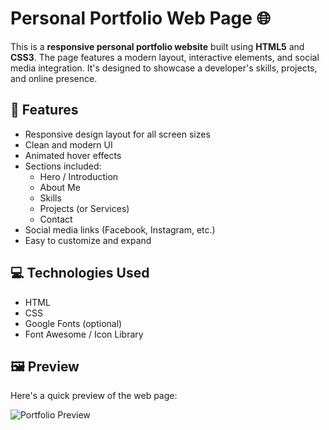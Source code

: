 # Personal Portfolio Web Page 🌐

This is a **responsive personal portfolio website** built using **HTML5** and **CSS3**. The page features a modern layout, interactive elements, and social media integration. It's designed to showcase a developer's skills, projects, and online presence.

## 🚀 Features

- Responsive design layout for all screen sizes
- Clean and modern UI
- Animated hover effects
- Sections included:
  - Hero / Introduction
  - About Me
  - Skills
  - Projects (or Services)
  - Contact
- Social media links (Facebook, Instagram, etc.)
- Easy to customize and expand

## 💻 Technologies Used

- HTML
- CSS
- Google Fonts (optional)
- Font Awesome / Icon Library

## 🖼️ Preview

Here's a quick preview of the web page:

![Portfolio Preview](![protfoliovideo](https://github.com/user-attachments/assets/c43258aa-1a61-433b-a186-013cf4235eea)
)


